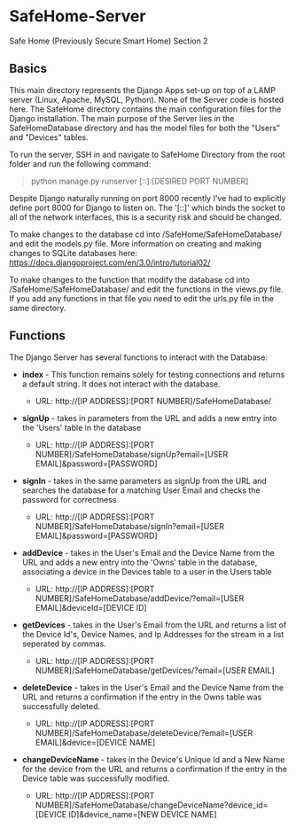 # SafeHome-Server
Safe Home (Previously Secure Smart Home) Section 2

## Basics

  This main directory represents the Django Apps set-up on top of a LAMP server (Linux, Apache, MySQL, Python).
None of the Server code is hosted here. The SafeHome directory contains the main configuration files for the Django 
installation. The main purpose of the Server lies in the SafeHomeDatabase directory and has the model files for both
the "Users" and "Devices" tables. 

  To run the server, SSH in and navigate to SafeHome Directory from the root folder and run the following command:
  
  >python manage.py runserver [::]:[DESIRED PORT NUMBER]
  
  Despite Django naturally running on port 8000 recently I've had to explicitly define port 8000 for Django to listen on. 
The '[::]' which binds the socket to all of the network interfaces, this is a security risk and should be changed. 

  To make changes to the database cd into /SafeHome/SafeHomeDatabase/ and edit the models.py file. More information on
creating and making changes to SQLite databases here: https://docs.djangoproject.com/en/3.0/intro/tutorial02/

  To make changes to the function that modify the database cd into /SafeHome/SafeHomeDatabase/ and edit the functions in 
the views.py file. If you add any functions in that file you need to edit the urls.py file in the same directory.

## Functions
 
  The Django Server has several functions to interact with the Database:
  
* <b>index</b> - This function remains solely for testing connections and returns a default string. It does not interact with the database.
  * URL: http://[IP ADDRESS]:[PORT NUMBER]/SafeHomeDatabase/

* <b>signUp</b> - takes in parameters from the URL and adds a new entry into the 'Users' table in the database
  * URL: http://[IP ADDRESS]:[PORT NUMBER]/SafeHomeDatabase/signUp?email=[USER EMAIL]&password=[PASSWORD]

* <b>signIn</b> - takes in the same parameters as signUp from the URL and searches the database for a matching User Email and checks the password for correctness
  * URL: http://[IP ADDRESS]:[PORT NUMBER]/SafeHomeDatabase/signIn?email=[USER EMAIL]&password=[PASSWORD]

* <b>addDevice</b> - takes in the User's Email and the Device Name from the URL and adds a new entry into the 'Owns' table in the database, associating a device in the Devices table to a user in the Users table
  * URL: http://[IP ADDRESS]:[PORT NUMBER]/SafeHomeDatabase/addDevice/?email=[USER EMAIL]&deviceId=[DEVICE ID]

* <b>getDevices</b> - takes in the User's Email from the URL and returns a list of the Device Id's, Device Names, and Ip Addresses for the stream in a list seperated by commas.
  * URL: http://[IP ADDRESS]:[PORT NUMBER]/SafeHomeDatabase/getDevices/?email=[USER EMAIL]

* <b>deleteDevice</b> - takes in the User's Email and the Device Name from the URL and returns a confirmation if the entry in the Owns table was successfully deleted.
  * URL: http://[IP ADDRESS]:[PORT NUMBER]/SafeHomeDatabase/deleteDevice/?email=[USER EMAIL]&device=[DEVICE NAME]

* <b>changeDeviceName</b> - takes in the Device's Unique Id and a New Name for the device from the URL and returns a confirmation if the entry in the Device table was successfully modified.
  * URL: http://[IP ADDRESS]:[PORT NUMBER]/SafeHomeDatabase/changeDeviceName?device_id=[DEVICE ID]&device_name=[NEW DEVICE NAME]
